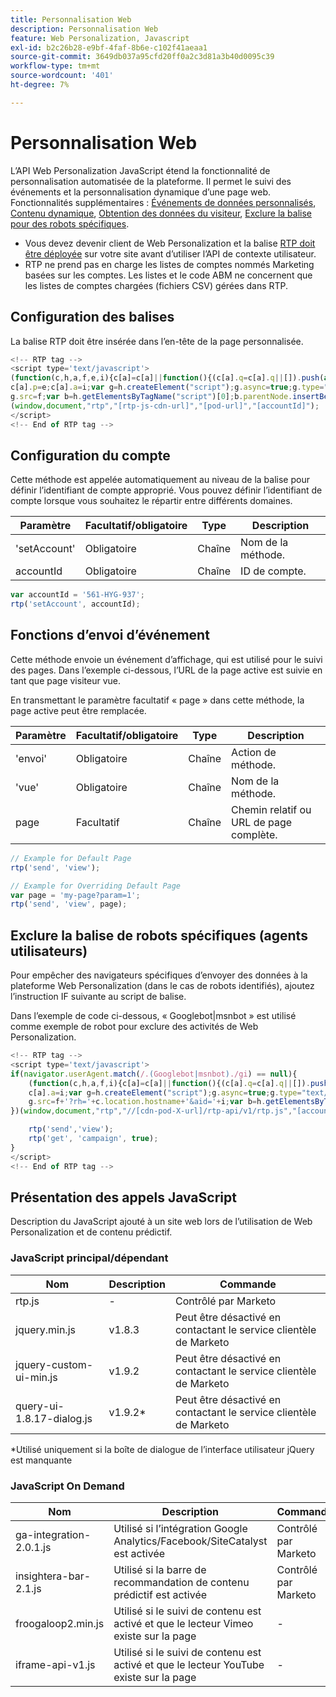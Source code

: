 ```yaml
---
title: Personnalisation Web
description: Personnalisation Web
feature: Web Personalization, Javascript
exl-id: b2c26b28-e9bf-4faf-8b6e-c102f41aeaa1
source-git-commit: 3649db037a95cfd20ff0a2c3d81a3b40d0095c39
workflow-type: tm+mt
source-wordcount: '401'
ht-degree: 7%

---
```


# Personnalisation Web

L’API Web Personalization JavaScript étend la fonctionnalité de personnalisation automatisée de la plateforme. Il permet le suivi des événements et la personnalisation dynamique d’une page web. Fonctionnalités supplémentaires : [Événements de données personnalisés](custom-data-events.md), [Contenu dynamique](web-personalization.md), [Obtention des données du visiteur](get-visitor-data.md), [Exclure la balise pour des robots spécifiques](#exclude_tag_for_specific_bots).

- Vous devez devenir client de Web Personalization et la balise [RTP doit être déployée](https://experienceleague.adobe.com/en/docs/marketo/using/product-docs/web-personalization/rtp-tag-implementation/deploy-the-rtp-javascript) sur votre site avant d’utiliser l’API de contexte utilisateur.
- RTP ne prend pas en charge les listes de comptes nommés Marketing basées sur les comptes. Les listes et le code ABM ne concernent que les listes de comptes chargées (fichiers CSV) gérées dans RTP.

## Configuration des balises

La balise RTP doit être insérée dans l’en-tête de la page personnalisée.

```javascript
<!-- RTP tag -->
<script type='text/javascript'>
(function(c,h,a,f,e,i){c[a]=c[a]||function(){(c[a].q=c[a].q||[]).push(arguments)};
c[a].p=e;c[a].a=i;var g=h.createElement("script");g.async=true;g.type="text/javascript";
g.src=f;var b=h.getElementsByTagName("script")[0];b.parentNode.insertBefore(g,b)})
(window,document,"rtp","[rtp-js-cdn-url]","[pod-url]","[accountId]");
</script>
<!-- End of RTP tag -->
```

## Configuration du compte

Cette méthode est appelée automatiquement au niveau de la balise pour définir l’identifiant de compte approprié. Vous pouvez définir l’identifiant de compte lorsque vous souhaitez le répartir entre différents domaines.

| Paramètre | Facultatif/obligatoire | Type | Description |
|--------------|-------------------|--------|--------------|
| &#39;setAccount&#39; | Obligatoire | Chaîne | Nom de la méthode. |
| accountId | Obligatoire | Chaîne | ID de compte. |

```javascript
var accountId = '561-HYG-937';
rtp('setAccount', accountId);
```

## Fonctions d’envoi d’événement

Cette méthode envoie un événement d’affichage, qui est utilisé pour le suivi des pages. Dans l’exemple ci-dessous, l’URL de la page active est suivie en tant que page visiteur vue.

En transmettant le paramètre facultatif « page » dans cette méthode, la page active peut être remplacée.

| Paramètre | Facultatif/obligatoire | Type | Description |
|-----------|-------------------|--------|---------------------------------|
| &#39;envoi&#39; | Obligatoire | Chaîne | Action de méthode. |
| &#39;vue&#39; | Obligatoire | Chaîne | Nom de la méthode. |
| page | Facultatif | Chaîne | Chemin relatif ou URL de page complète. |

```javascript
// Example for Default Page
rtp('send', 'view');

// Example for Overriding Default Page
var page = 'my-page?param=1';
rtp('send', 'view', page);
```

## Exclure la balise de robots spécifiques (agents utilisateurs)

Pour empêcher des navigateurs spécifiques d’envoyer des données à la plateforme Web Personalization (dans le cas de robots identifiés), ajoutez l’instruction IF suivante au script de balise.

Dans l’exemple de code ci-dessous, « Googlebot|msnbot » est utilisé comme exemple de robot pour exclure des activités de Web Personalization.

```javascript
<!-- RTP tag -->
<script type='text/javascript'>
if(navigator.userAgent.match(/.(Googlebot|msnbot)./gi) == null){
    (function(c,h,a,f,i){c[a]=c[a]||function(){(c[a].q=c[a].q||[]).push(arguments)};
    c[a].a=i;var g=h.createElement("script");g.async=true;g.type="text/javascript";
    g.src=f+'?rh='+c.location.hostname+'&aid='+i;var b=h.getElementsByTagName("script")[0];b.parentNode.insertBefore(g,b);
})(window,document,"rtp","//[cdn-pod-X-url]/rtp-api/v1/rtp.js","[accountId]");

    rtp('send','view');
    rtp('get', 'campaign', true);
}
</script>
<!-- End of RTP tag -->
```

## Présentation des appels JavaScript

Description du JavaScript ajouté à un site web lors de l’utilisation de Web Personalization et de contenu prédictif.

### JavaScript principal/dépendant

| Nom | Description | Commande |
|---------------------------|-------------|--------------------------------------------------------|
| rtp.js | - | Contrôlé par Marketo |
| jquery.min.js | v1.8.3 | Peut être désactivé en contactant le service clientèle de Marketo |
| jquery-custom-ui-min.js | v1.9.2 | Peut être désactivé en contactant le service clientèle de Marketo |
| query-ui-1.8.17-dialog.js | v1.9.2* | Peut être désactivé en contactant le service clientèle de Marketo |

*Utilisé uniquement si la boîte de dialogue de l’interface utilisateur jQuery est manquante

### JavaScript On Demand

| Nom | Description | Commande |
|-------------------------|-----------------------------------------------------------------------|-----------------------|
| ga-integration-2.0.1.js | Utilisé si l’intégration Google Analytics/Facebook/SiteCatalyst est activée | Contrôlé par Marketo |
| insightera-bar-2.1.js | Utilisé si la barre de recommandation de contenu prédictif est activée | Contrôlé par Marketo |
| froogaloop2.min.js | Utilisé si le suivi de contenu est activé et que le lecteur Vimeo existe sur la page | - |
| iframe-api-v1.js | Utilisé si le suivi de contenu est activé et que le lecteur YouTube existe sur la page | - |
